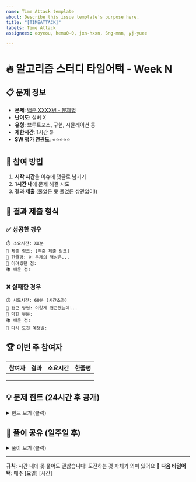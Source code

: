 ```yaml
---
name: Time Attack template
about: Describe this issue template's purpose here.
title: "[TIMEATTACK]"
labels: Time Attack
assignees: eoyeou, hemu0-0, jxn-hxxn, Sng-mnn, yj-yuee

---
```


# 🔥 알고리즘 스터디 타임어택 - Week N

## 📋 문제 정보
- **문제**: [백준 XXXX번 - 문제명](링크)
- **난이도**: 실버 X
- **유형**: 브루트포스, 구현, 시뮬레이션 등
- **제한시간**: 1시간 ⏰
- **SW 평가 연관도**: ⭐⭐⭐⭐⭐

## 🎯 참여 방법
1. **시작 시간**을 이슈에 댓글로 남기기
2. **1시간 내**에 문제 해결 시도
3. **결과 제출** (풀었든 못 풀었든 상관없이!)

## 📝 결과 제출 형식

### ✅ 성공한 경우
```
⏱️ 소요시간: XX분
🔗 제출 링크: [백준 제출 링크]
💭 한줄평: 이 문제의 핵심은...
🤔 어려웠던 점: 
📚 배운 점:
```

### ❌ 실패한 경우  
```
⏱️ 시도시간: 60분 (시간초과)
💭 접근 방법: 이렇게 접근했는데...
🚫 막힌 부분: 
📚 배운 점:
🔄 다시 도전 예정일: 
```

## 🏆 이번 주 참여자

| 참여자 | 결과 | 소요시간 | 한줄평 |
|--------|------|----------|--------|
| | | | |
| | | | |
| | | | |

## 💡 문제 힌트 (24시간 후 공개)
<details>
<summary>힌트 보기 (클릭)</summary>

- 힌트 1: 
- 힌트 2:
- 핵심 아이디어:

</details>

## 📖 풀이 공유 (일주일 후)
<details>
<summary>풀이 보기 (클릭)</summary>

추후 업데이트 예정

</details>

---
**규칙**: 시간 내에 못 풀어도 괜찮습니다! 도전하는 것 자체가 의미 있어요 💪
**다음 타임어택**: 매주 [요일] [시간]
